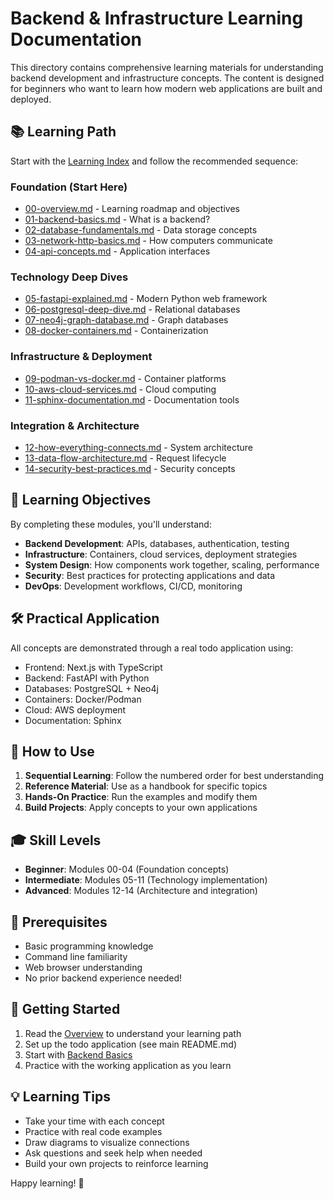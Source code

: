 # Backend & Infrastructure Learning Documentation

This directory contains comprehensive learning materials for understanding backend development and infrastructure concepts. The content is designed for beginners who want to learn how modern web applications are built and deployed.

## 📚 Learning Path

Start with the [Learning Index](index.md) and follow the recommended sequence:

### Foundation (Start Here)
- [00-overview.md](00-overview.md) - Learning roadmap and objectives
- [01-backend-basics.md](01-backend-basics.md) - What is a backend?
- [02-database-fundamentals.md](02-database-fundamentals.md) - Data storage concepts
- [03-network-http-basics.md](03-network-http-basics.md) - How computers communicate
- [04-api-concepts.md](04-api-concepts.md) - Application interfaces

### Technology Deep Dives
- [05-fastapi-explained.md](05-fastapi-explained.md) - Modern Python web framework
- [06-postgresql-deep-dive.md](06-postgresql-deep-dive.md) - Relational databases
- [07-neo4j-graph-database.md](07-neo4j-graph-database.md) - Graph databases
- [08-docker-containers.md](08-docker-containers.md) - Containerization

### Infrastructure & Deployment
- [09-podman-vs-docker.md](09-podman-vs-docker.md) - Container platforms
- [10-aws-cloud-services.md](10-aws-cloud-services.md) - Cloud computing
- [11-sphinx-documentation.md](11-sphinx-documentation.md) - Documentation tools

### Integration & Architecture
- [12-how-everything-connects.md](12-how-everything-connects.md) - System architecture
- [13-data-flow-architecture.md](13-data-flow-architecture.md) - Request lifecycle
- [14-security-best-practices.md](14-security-best-practices.md) - Security concepts

## 🎯 Learning Objectives

By completing these modules, you'll understand:

- **Backend Development**: APIs, databases, authentication, testing
- **Infrastructure**: Containers, cloud services, deployment strategies
- **System Design**: How components work together, scaling, performance
- **Security**: Best practices for protecting applications and data
- **DevOps**: Development workflows, CI/CD, monitoring

## 🛠️ Practical Application

All concepts are demonstrated through a real todo application using:
- Frontend: Next.js with TypeScript
- Backend: FastAPI with Python
- Databases: PostgreSQL + Neo4j
- Containers: Docker/Podman
- Cloud: AWS deployment
- Documentation: Sphinx

## 📖 How to Use

1. **Sequential Learning**: Follow the numbered order for best understanding
2. **Reference Material**: Use as a handbook for specific topics
3. **Hands-On Practice**: Run the examples and modify them
4. **Build Projects**: Apply concepts to your own applications

## 🎓 Skill Levels

- **Beginner**: Modules 00-04 (Foundation concepts)
- **Intermediate**: Modules 05-11 (Technology implementation)
- **Advanced**: Modules 12-14 (Architecture and integration)

## 🔧 Prerequisites

- Basic programming knowledge
- Command line familiarity
- Web browser understanding
- No prior backend experience needed!

## 🚀 Getting Started

1. Read the [Overview](00-overview.md) to understand your learning path
2. Set up the todo application (see main README.md)
3. Start with [Backend Basics](01-backend-basics.md)
4. Practice with the working application as you learn

## 💡 Learning Tips

- Take your time with each concept
- Practice with real code examples
- Draw diagrams to visualize connections
- Ask questions and seek help when needed
- Build your own projects to reinforce learning

Happy learning! 🎉